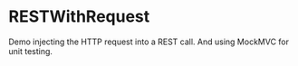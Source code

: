# RESTWithRequest

Demo injecting the HTTP request into a REST call.  And using MockMVC for unit testing.
